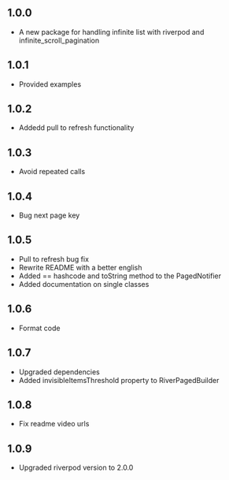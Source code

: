 ## 1.0.0

- A new package for handling infinite list with riverpod and infinite_scroll_pagination

## 1.0.1

- Provided examples

## 1.0.2

- Addedd pull to refresh functionality

## 1.0.3

- Avoid repeated calls

## 1.0.4

- Bug next page key

## 1.0.5

- Pull to refresh bug fix
- Rewrite README with a better english
- Added == hashcode and toString method to the PagedNotifier
- Added documentation on single classes

## 1.0.6

- Format code

## 1.0.7

- Upgraded dependencies
- Added invisibleItemsThreshold property to RiverPagedBuilder

## 1.0.8

- Fix readme video urls

## 1.0.9

- Upgraded riverpod version to 2.0.0
